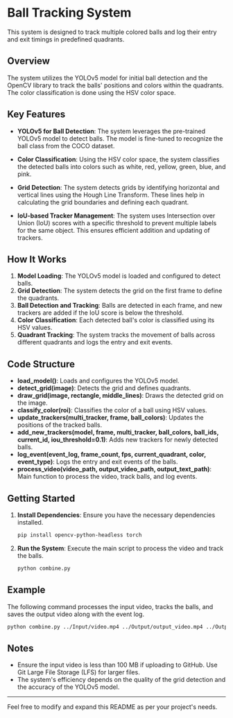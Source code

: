 # Ball Tracking System

This system is designed to track multiple colored balls and log their entry and exit timings in predefined quadrants.

## Overview

The system utilizes the YOLOv5 model for initial ball detection and the OpenCV library to track the balls' positions and colors within the quadrants. The color classification is done using the HSV color space.

## Key Features

- **YOLOv5 for Ball Detection**: The system leverages the pre-trained YOLOv5 model to detect balls. The model is fine-tuned to recognize the ball class from the COCO dataset.
  
- **Color Classification**: Using the HSV color space, the system classifies the detected balls into colors such as white, red, yellow, green, blue, and pink.
  
- **Grid Detection**: The system detects grids by identifying horizontal and vertical lines using the Hough Line Transform. These lines help in calculating the grid boundaries and defining each quadrant.

- **IoU-based Tracker Management**: The system uses Intersection over Union (IoU) scores with a specific threshold to prevent multiple labels for the same object. This ensures efficient addition and updating of trackers.

## How It Works

1. **Model Loading**: The YOLOv5 model is loaded and configured to detect balls.
2. **Grid Detection**: The system detects the grid on the first frame to define the quadrants.
3. **Ball Detection and Tracking**: Balls are detected in each frame, and new trackers are added if the IoU score is below the threshold.
4. **Color Classification**: Each detected ball's color is classified using its HSV values.
5. **Quadrant Tracking**: The system tracks the movement of balls across different quadrants and logs the entry and exit events.

## Code Structure

- **load_model()**: Loads and configures the YOLOv5 model.
- **detect_grid(image)**: Detects the grid and defines quadrants.
- **draw_grid(image, rectangle, middle_lines)**: Draws the detected grid on the image.
- **classify_color(roi)**: Classifies the color of a ball using HSV values.
- **update_trackers(multi_tracker, frame, ball_colors)**: Updates the positions of the tracked balls.
- **add_new_trackers(model, frame, multi_tracker, ball_colors, ball_ids, current_id, iou_threshold=0.1)**: Adds new trackers for newly detected balls.
- **log_event(event_log, frame_count, fps, current_quadrant, color, event_type)**: Logs the entry and exit events of the balls.
- **process_video(video_path, output_video_path, output_text_path)**: Main function to process the video, track balls, and log events.

## Getting Started

1. **Install Dependencies**: Ensure you have the necessary dependencies installed.
   ```bash
   pip install opencv-python-headless torch
   ```
2. **Run the System**: Execute the main script to process the video and track the balls.
   ```bash
   python combine.py
   ```

## Example

The following command processes the input video, tracks the balls, and saves the output video along with the event log.
```bash
python combine.py ../Input/video.mp4 ../Output/output_video.mp4 ../Output/event_log.txt
```

## Notes

- Ensure the input video is less than 100 MB if uploading to GitHub. Use Git Large File Storage (LFS) for larger files.
- The system's efficiency depends on the quality of the grid detection and the accuracy of the YOLOv5 model.

---

Feel free to modify and expand this README as per your project's needs.